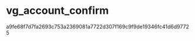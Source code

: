vg_account_confirm
==================

a9fe68f7d7fa2693c753a2369081a7722d307f169c9f9de19346fc41d6d97725

